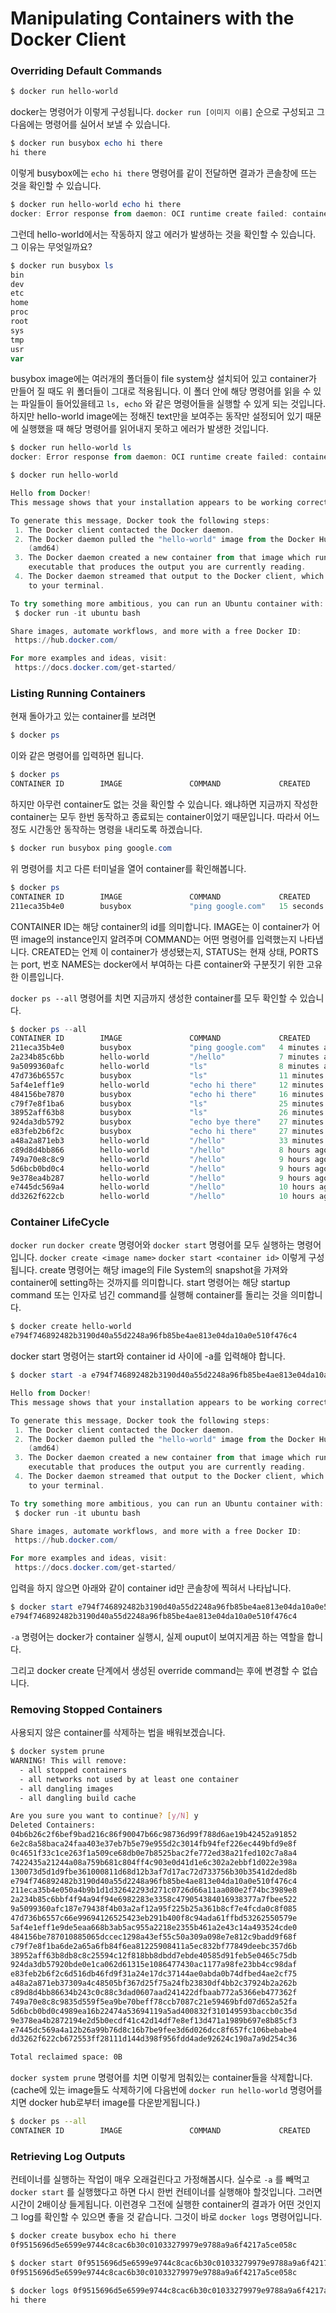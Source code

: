 # Manipulating Containers with the Docker Client

### Overriding Default Commands

```powershell
$ docker run hello-world
```

docker는 명령어가 이렇게 구성됩니다. `docker run [이미지 이름]` 순으로 구성되고 그 다음에는 명령어를 실어서 보낼 수 있습니다.

```powershell
$ docker run busybox echo hi there
hi there
```

이렇게 busybox에는 `echo hi there` 명령어를 같이 전달하면 결과가 콘솔창에 뜨는 것을 확인할 수 있습니다.

```powershell
$ docker run hello-world echo hi there
docker: Error response from daemon: OCI runtime create failed: container_linux.go:346: starting container process caused "exec: \"echo\": executable file not found in $PATH": unknown.
```

그런데 hello-world에서는 작동하지 않고 에러가 발생하는 것을 확인할 수 있습니다. 그 이유는 무엇일까요?

```powershell
$ docker run busybox ls
bin
dev
etc
home
proc
root
sys
tmp
usr
var
```

busybox image에는 여러개의 폴더들이 file system상 설치되어 있고 container가 만들어 질 때도 위 폴더들이 그대로 적용됩니다. 이 폴더 안에 해당 명령어를 읽을 수 있는 파일들이 들어있을테고 `ls, echo` 와 같은 명령어들을 실행할 수 있게 되는 것입니다. 하지만 hello-world image에는 정해진 text만을 보여주는 동작만 설정되어 있기 때문에 실행했을 때 해당 명령어를 읽어내지 못하고 에러가 발생한 것입니다.

```powershell
$ docker run hello-world ls
docker: Error response from daemon: OCI runtime create failed: container_linux.go:346: starting container process caused "exec: \"ls\": executable file not found in $PATH": unknown.
```

```powershell
$ docker run hello-world

Hello from Docker!
This message shows that your installation appears to be working correctly.

To generate this message, Docker took the following steps:
 1. The Docker client contacted the Docker daemon.
 2. The Docker daemon pulled the "hello-world" image from the Docker Hub.
    (amd64)
 3. The Docker daemon created a new container from that image which runs the
    executable that produces the output you are currently reading.
 4. The Docker daemon streamed that output to the Docker client, which sent it
    to your terminal.

To try something more ambitious, you can run an Ubuntu container with:
 $ docker run -it ubuntu bash

Share images, automate workflows, and more with a free Docker ID:
 https://hub.docker.com/

For more examples and ideas, visit:
 https://docs.docker.com/get-started/
```

### Listing Running Containers

현재 돌아가고 있는 container를 보려면 

```powershell
$ docker ps
```

이와 같은 명령어를 입력하면 됩니다.

```powershell
$ docker ps
CONTAINER ID        IMAGE               COMMAND             CREATED             STATUS              PORTS               NAMES
```

하지만 아무런 container도 없는 것을 확인할 수 있습니다. 왜냐하면 지금까지 작성한 container는 모두 한번 동작하고 종료되는 container이었기 때문입니다. 따라서 어느 정도 시간동안 동작하는 명령을 내리도록 하겠습니다.

```powershell
$ docker run busybox ping google.com
```

위 명령어를 치고 다른 터미널을 열어 container를 확인해봅니다.

```powershell
$ docker ps
CONTAINER ID        IMAGE               COMMAND             CREATED             STATUS              PORTS               NAMES
211eca35b4e0        busybox             "ping google.com"   15 seconds ago      Up 12 seconds                           adoring_noyce
```

CONTAINER ID는 해당 container의 id를 의미합니다. IMAGE는 이 container가 어떤 image의 instance인지 알려주며 COMMAND는 어떤 명령어를 입력했는지 나타냅니다. CREATED는 언제 이 container가 생성됐는지, STATUS는 현재 상태, PORTS는 port, 번호 NAMES는 docker에서 부여하는 다른 container와 구분짓기 위한 고유한 이름입니다.

`docker ps --all` 명령어를 치면 지금까지 생성한 container를 모두 확인할 수 있습니다.

```powershell
$ docker ps --all
CONTAINER ID        IMAGE               COMMAND             CREATED             STATUS                      PORTS               NAMES
211eca35b4e0        busybox             "ping google.com"   4 minutes ago       Exited (0) 4 minutes ago                        adoring_noyce
2a234b85c6bb        hello-world         "/hello"            7 minutes ago       Exited (0) 7 minutes ago                        thirsty_faraday
9a5099360afc        hello-world         "ls"                8 minutes ago       Created                                         vibrant_goldstine
47d736b6557c        busybox             "ls"                11 minutes ago      Exited (0) 11 minutes ago                       tender_cerf
5af4e1eff1e9        hello-world         "echo hi there"     12 minutes ago      Created                                         wonderful_maxwell
484156be7870        busybox             "echo hi there"     16 minutes ago      Exited (0) 16 minutes ago                       charming_curran
c79f7e8f1ba6        busybox             "ls"                25 minutes ago      Exited (0) 25 minutes ago                       sleepy_blackwell
38952aff63b8        busybox             "ls"                26 minutes ago      Exited (0) 26 minutes ago                       inspiring_ishizaka
924da3db5792        busybox             "echo bye there"    27 minutes ago      Exited (0) 27 minutes ago                       trusting_ganguly
e83feb2b6f2c        busybox             "echo hi there"     27 minutes ago      Exited (0) 27 minutes ago                       hungry_burnell
a48a2a871eb3        hello-world         "/hello"            33 minutes ago      Exited (0) 33 minutes ago                       objective_meitner
c89d8d4bb866        hello-world         "/hello"            8 hours ago         Exited (0) 8 hours ago                          flamboyant_feynman
749a70e8c8c9        hello-world         "/hello"            9 hours ago         Exited (0) 9 hours ago                          kind_chaum
5d6bcb0bd0c4        hello-world         "/hello"            9 hours ago         Exited (0) 9 hours ago                          strange_cannon
9e378ea4b287        hello-world         "/hello"            9 hours ago         Exited (0) 9 hours ago                          hungry_ardinghelli
e7445dc569a4        hello-world         "/hello"            10 hours ago        Exited (0) 10 hours ago                         charming_neumann
dd3262f622cb        hello-world         "/hello"            10 hours ago        Exited (0) 10 hours ago                         infallible_swirles
```

### Container LifeCycle

`docker run`  `docker create` 명령어와 `docker start` 명령어를 모두 실행하는 명령어입니다. `docker create <image name>` `docker start <container id>` 이렇게 구성됩니다. create 명령어는 해당 image의 File System의 snapshot을 가져와 container에 setting하는 것까지를 의미합니다. start 명령어는 해당 startup command 또는 인자로 넘긴 command를 실행해 container를 돌리는 것을 의미합니다.

```powershell
$ docker create hello-world
e794f746892482b3190d40a55d2248a96fb85be4ae813e04da10a0e510f476c4
```

docker start 명령어는 start와 container id 사이에 -a를 입력해야 합니다.

```powershell
$ docker start -a e794f746892482b3190d40a55d2248a96fb85be4ae813e04da10a0e510f476c4

Hello from Docker!
This message shows that your installation appears to be working correctly.

To generate this message, Docker took the following steps:
 1. The Docker client contacted the Docker daemon.
 2. The Docker daemon pulled the "hello-world" image from the Docker Hub.
    (amd64)
 3. The Docker daemon created a new container from that image which runs the
    executable that produces the output you are currently reading.
 4. The Docker daemon streamed that output to the Docker client, which sent it
    to your terminal.

To try something more ambitious, you can run an Ubuntu container with:
 $ docker run -it ubuntu bash

Share images, automate workflows, and more with a free Docker ID:
 https://hub.docker.com/

For more examples and ideas, visit:
 https://docs.docker.com/get-started/
```

입력을 하지 않으면 아래와 같이 container id만 콘솔창에 찍혀서 나타납니다.

```powershell
$ docker start e794f746892482b3190d40a55d2248a96fb85be4ae813e04da10a0e510f476c4
e794f746892482b3190d40a55d2248a96fb85be4ae813e04da10a0e510f476c4
```

`-a` 명령어는 docker가 container 실행시, 실제 ouput이 보여지게끔 하는 역할을 합니다.

그리고 docker create 단계에서 생성된 override command는 후에 변경할 수 없습니다.

### Removing Stopped Containers

사용되지 않은 container를 삭제하는 법을 배워보겠습니다.

```bash
$ docker system prune
WARNING! This will remove:
  - all stopped containers
  - all networks not used by at least one container
  - all dangling images
  - all dangling build cache

Are you sure you want to continue? [y/N] y
Deleted Containers:
04b6b26c2f6bef9bad216c86f90047b66c98736d99f788d6ae19b42452a91852
6e2c8a58baca24faa403e37eb7b5e79e955d2c3014fb94fef226ec449bfd9e8f
0c4651f33c1ce263f1a509ce68db0e7b8525bac2fe772ed38a21fed102c7a8a4
7422435a21244a08a759b681c804ff4c903e0d41d1e6c302a2ebbf1d022e398a
130073d5d1d9fbe361000811d68d12b3af7d17ac72d733756b30b3541d2ded8b
e794f746892482b3190d40a55d2248a96fb85be4ae813e04da10a0e510f476c4
211eca35b4e050a4b9b1d1d32642293d271c0726d66a11aa080e2f74bc3989e8
2a234b85c6bbf4f94a94f94e6982283e3358c479054384016938377a7fbee522
9a5099360afc187e79438f4b03a2af12a95f225b25a361b8cf7e4fcda0c8f085
47d736b6557c66e99694126525423eb291b400f8c94ada61ffbd53262550579e
5af4e1eff1e9de5eaa668b3ab5ac955a2218e2355b461a2e43c14a493524cde0
484156be787010885065dccec1298a43ef55c50a309a098e7e812c9badd9f68f
c79f7e8f1ba6de2a65a6fb84f6ea81225908411a5ec832bf77849deebc357d6b
38952aff63b8db8c8c25594c12f818bb8dbdd7ebde40585d91feb5e0465c75db
924da3db57920bde0e1ca062d61315e1086477430ac1177a98fe23bb4cc98daf
e83feb2b6f2c6d516db46fd9f31a24e17dc37144ae0abda0b74dfbed4ae2cf75
a48a2a871eb37309a4c48505bf367d25f75a24fb23830df4bb2c37924b2a262b
c89d8d4bb86634b243c0c88c3dad0607aad241422dfbaab772a5366eb477362f
749a70e8c8c9835d559f5ea9be70beff78ccb7087c21e59469bfd07d652a52fa
5d6bcb0bd0c4989ea16b22474a53694119a5ad400832f310149593baccb0c35d
9e378ea4b2872194e2d5b0ecdf41c42d14df7e8ef13d471a1989b697e8b85cf3
e7445dc569a4a12b26a99b76d8c16b7be9fee3d6d026dcc8f657fc106bebabe4
dd3262f622cb672553ff28111d144d398f956fdd4ade92624c190a7a9d254c36

Total reclaimed space: 0B
```

`docker system prune` 명령어를 치면 이렇게 멈춰있는 container들을 삭제합니다. (cache에 있는 image들도 삭제하기에 다음번에 `docker run hello-world` 명령어를 치면 docker hub로부터 image를 다운받게됩니다.)

```bash
$ docker ps --all
CONTAINER ID        IMAGE               COMMAND             CREATED             STATUS              PORTS               NAMES
```

### Retrieving Log Outputs

컨테이너를 실행하는 작업이 매우 오래걸린다고 가정해봅시다. 실수로 `-a` 를 빼먹고 `docker start` 를 실행했다고 하면 다시 한번 컨테이너를 실행해야 할것입니다. 그러면 시간이 2배이상 들게됩니다.  이런경우 그전에 실행한 container의 결과가 어떤 것인지 그 log를 확인할 수 있으면 좋을 것 같습니다. 그것이 바로 `docker logs` 명령어입니다.

```bash
$ docker create busybox echo hi there
0f9515696d5e6599e9744c8cac6b30c01033279979e9788a9a6f4217a5ce058c
```

```bash
$ docker start 0f9515696d5e6599e9744c8cac6b30c01033279979e9788a9a6f4217a5ce058c
0f9515696d5e6599e9744c8cac6b30c01033279979e9788a9a6f4217a5ce058c
```

```bash
$ docker logs 0f9515696d5e6599e9744c8cac6b30c01033279979e9788a9a6f4217a5ce058c
hi there
```

